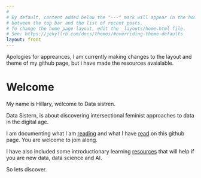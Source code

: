 ```yaml
---
#
# By default, content added below the "---" mark will appear in the home page
# between the top bar and the list of recent posts.
# To change the home page layout, edit the _layouts/home.html file.
# See: https://jekyllrb.com/docs/themes/#overriding-theme-defaults
layout: front
---
```


Apologies for appreances, I am currently making changes to the layout and theme of my github page, but i have made the resources avaialable.

# Welcome 

My name is Hillary, welcome to Data sistren.

Data Sistern, is about discovering intersectional feminist approaches to data in the digital age.

I am documenting what I am [reading](https://htothehilla.github.io/datasistern/reading.html) and what I have [read](https://htothehilla.github.io/datasistern/read.html) on this github page. You are welcome to join along. 

I have also included some introductionary learning [resources](https://htothehilla.github.io/datasistern/learning.html) that will help if you are new data, data science and AI. 

So lets discover. 

